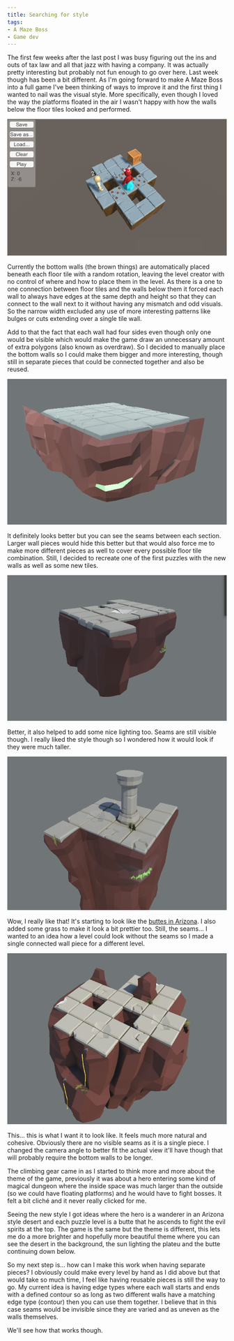 ```yaml
---
title: Searching for style
tags:
- A Maze Boss
- Game dev
---
```


The first few weeks after the last post I was busy figuring out the ins and outs of tax law and all that jazz with having a company. It was actually pretty interesting but probably not fun enough to go over here. Last week though has been a bit different. As I'm going forward to make A Maze Boss into a full game I've been thinking of ways to improve it and the first thing I wanted to nail was the visual style. More specifically, even though I loved the way the platforms floated in the air I wasn't happy with how the walls below the floor tiles looked and performed.

[![image](/images/AMazeBoss_release_2_editor.png)](/images/AMazeBoss_release_2_editor.png)

Currently the bottom walls (the brown things) are automatically placed beneath each floor tile with a random rotation, leaving the level creator with no control of where and how to place them in the level. As there is a one to one connection between floor tiles and the walls below them it forced each wall to always have edges at the same depth and height so that they can connect to the wall next to it without having any mismatch and odd visuals. So the narrow width excluded any use of more interesting patterns like bulges or cuts extending over a single tile wall.

Add to that the fact that each wall had four sides even though only one would be visible which would make the game draw an unnecessary amount of extra polygons (also known as overdraw). So I decided to manually place the bottom walls so I could make them bigger and more interesting, though still in separate pieces that could be connected together and also be reused.

[![image](/images/amazeboss_walls/testing.png)](/images/amazeboss_walls/testing.png)

It definitely looks better but you can see the seams between each section. Larger wall pieces would hide this better but that would also force me to make more different pieces as well to cover every possible floor tile combination. Still, I decided to recreate one of the first puzzles with the new walls as well as some new tiles.

[![image](/images/amazeboss_walls/continued_styling.png)](/images/amazeboss_walls/continued_styling.png)

Better, it also helped to add some nice lighting too. Seams are still visible though. I really liked the style though so I wondered how it would look if they were much taller.

[![image](/images/amazeboss_walls/taller_bottom.png)](/images/amazeboss_walls/taller_bottom.png)

Wow, I really like that! It's starting to look like the [buttes in Arizona](https://en.wikipedia.org/wiki/Butte#/media/File:Monument_Valley,_late_afternoon.jpg). I also added some grass to make it look a bit prettier too. Still, the seams... I wanted to an idea how a level could look without the seams so I made a single connected wall piece for a different level.

[![image](/images/amazeboss_walls/single_piece.png)](/images/amazeboss_walls/single_piece.png)

This... this is what I want it to look like. It feels much more natural and cohesive. Obviously there are no visible seams as it is a single piece. I changed the camera angle to better fit the actual view it'll have though that will probably require the bottom walls to be longer.

The climbing gear came in as I started to think more and more about the theme of the game, previously it was about a hero entering some kind of magical dungeon where the inside space was much larger than the outside (so we could have floating platforms) and he would have to fight bosses. It felt a bit cliché and it never really clicked for me.

Seeing the new style I got ideas where the hero is a wanderer in an Arizona style desert and each puzzle level is a butte that he ascends to fight the evil spirits at the top. The game is the same but the theme is different, this lets me do a more brighter and hopefully more beautiful theme where you can see the desert in the background, the sun lighting the plateu and the butte continuing down below.

So my next step is... how can I make this work when having separate pieces? I obviously could make every level by hand as I did above but that would take so much time, I feel like having reusable pieces is still the way to go. My current idea is having edge types where each wall starts and ends with a defined contour so as long as two different walls have a matching edge type (contour) then you can use them together. I believe that in this case seams would be invisible since they are varied and as uneven as the walls themselves.

We'll see how that works though.